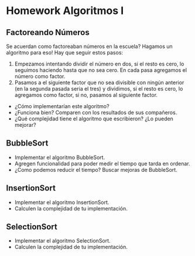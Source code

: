 # Homework Algoritmos I

## Factoreando Números

Se acuerdan como factoreaban números en la escuela? Hagamos un algoritmo para eso! Hay que seguir estos pasos:

1. Empezamos intentando dividir el número en dos, si el resto es cero, lo seguimos haciendo hasta que no sea cero. En cada pasa agregamos el número como factor.
2. Pasamos a el siguiente factor que no sea divisible con ningún anterior (en la segunda pasada seria el tres) y dividimos, si el resto es cero, lo agregamos como factor, si no, pasamos al siguiente factor.

- ¿Cómo implementarían este algoritmo?
- ¿Funciona bien? Comparen con los resultados de sus compañeros.
- ¿Qué complejidad tiene el algoritmo que escribieron? ¿Lo pueden mejorar?

## BubbleSort

- Implementar el algoritmo BubbleSort.
- Agregen funcionalidad para poder medir el tiempo que tarda en ordenar.
- ¿Como podemos reducir el tiempo? Buscar mejoras de BubbleSort.

## InsertionSort

- Implementar el algoritmo InsertionSort.
- Calculen la complejidad de tu implementación.

## SelectionSort

- Implementar el algoritmo SelectionSort.
- Calculen la complejidad de tu implementación.
